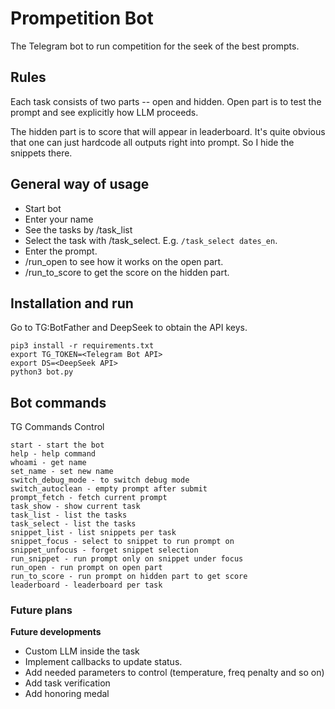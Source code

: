 # Prompetition Bot

The Telegram bot to run competition for the seek of the best prompts.

## Rules

Each task consists of two parts -- open and hidden. Open part is to test the prompt and see explicitly how LLM proceeds.

The hidden part is to score that will appear in leaderboard. It's quite obvious that one can just hardcode all outputs right into prompt. So I hide the snippets there.

## General way of usage

- Start bot
- Enter your name
- See the tasks by /task_list
- Select the task with /task_select. E.g. `/task_select dates_en`.
- Enter the prompt.
- /run_open to see how it works on the open part.
- /run_to_score to get the score on the hidden part.

## Installation and run

Go to TG:BotFather and DeepSeek to obtain the API keys. 

```commandline 
pip3 install -r requirements.txt
export TG_TOKEN=<Telegram Bot API>
export DS=<DeepSeek API>
python3 bot.py
```

## Bot commands

TG Commands Control

```
start - start the bot
help - help command
whoami - get name
set_name - set new name
switch_debug_mode - to switch debug mode
switch_autoclean - empty prompt after submit
prompt_fetch - fetch current prompt
task_show - show current task
task_list - list the tasks
task_select - list the tasks
snippet_list - list snippets per task
snippet_focus - select to snippet to run prompt on
snippet_unfocus - forget snippet selection
run_snippet - run prompt only on snippet under focus
run_open - run prompt on open part
run_to_score - run prompt on hidden part to get score
leaderboard - leaderboard per task
```

### Future plans

**Future developments**
- Custom LLM inside the task
- Implement callbacks to update status.
- Add needed parameters to control (temperature, freq penalty and so on)
- Add task verification
- Add honoring medal